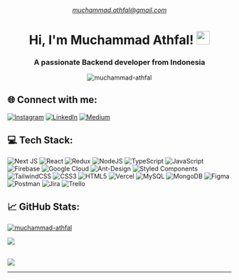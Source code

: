 <h6 align="center">
  <a href="mailto:muchammad.athfal@gmail.com">muchammad.athfal@gmail.com</a>
</h6>

<h1 align="center">
  Hi, I'm Muchammad Athfal!
  <img src="https://media.giphy.com/media/hvRJCLFzcasrR4ia7z/giphy.gif" width="30">
</h1>

<h3 align="center">A passionate Backend developer from Indonesia</h3>

<p align="center">
  <img src="https://komarev.com/ghpvc/?username=muchammad-athfal&label=Profile%20Views&color=0e75b6&style=for-the-badge" alt="muchammad-athfal" />
</p>

## 🌐 Connect with me:
[![Instagram](https://img.shields.io/badge/Instagram-white?logo=instagram)](https://instagram.com/mas-atfal) [![LinkedIn](https://img.shields.io/badge/LinkedIn-%230077B5.svg?logo=linkedin&logoColor=white)](https://linkedin.com/in/muchammad-athfal) [![Medium](https://img.shields.io/badge/Medium-12100E?logo=medium&logoColor=white)](https://medium.com/@mas-atfal) 

## 💻 Tech Stack:
![Next JS](https://img.shields.io/badge/Next-black?style=for-the-badge&logo=next.js&logoColor=white) ![React](https://img.shields.io/badge/react-%2320232a.svg?style=for-the-badge&logo=react&logoColor=%2361DAFB) ![Redux](https://img.shields.io/badge/redux-%23593d88.svg?style=for-the-badge&logo=redux&logoColor=white) ![NodeJS](https://img.shields.io/badge/node.js-6DA55F?style=for-the-badge&logo=node.js&logoColor=white) ![TypeScript](https://img.shields.io/badge/typescript-%23007ACC.svg?style=for-the-badge&logo=typescript&logoColor=white) ![JavaScript](https://img.shields.io/badge/javascript-%23323330.svg?style=for-the-badge&logo=javascript&logoColor=%23F7DF1E) ![Firebase](https://img.shields.io/badge/firebase-%23039BE5.svg?style=for-the-badge&logo=firebase) ![Google Cloud](https://img.shields.io/badge/Google%20Cloud-%234285F4.svg?style=for-the-badge&logo=google-cloud&logoColor=white) ![Ant-Design](https://img.shields.io/badge/-AntDesign-%230170FE?style=for-the-badge&logo=ant-design&logoColor=white) ![Styled Components](https://img.shields.io/badge/styled--components-DB7093?style=for-the-badge&logo=styled-components&logoColor=white) ![TailwindCSS](https://img.shields.io/badge/tailwindcss-%2338B2AC.svg?style=for-the-badge&logo=tailwind-css&logoColor=white) ![CSS3](https://img.shields.io/badge/css3-%231572B6.svg?style=for-the-badge&logo=css3&logoColor=white) ![HTML5](https://img.shields.io/badge/html5-%23E34F26.svg?style=for-the-badge&logo=html5&logoColor=white) ![Vercel](https://img.shields.io/badge/vercel-%23000000.svg?style=for-the-badge&logo=vercel&logoColor=white) ![MySQL](https://img.shields.io/badge/mysql-%2300f.svg?style=for-the-badge&logo=mysql&logoColor=white) ![MongoDB](https://img.shields.io/badge/MongoDB-%234ea94b.svg?style=for-the-badge&logo=mongodb&logoColor=white) ![Figma](https://img.shields.io/badge/figma-%23F24E1E.svg?style=for-the-badge&logo=figma&logoColor=white) ![Postman](https://img.shields.io/badge/Postman-FF6C37?style=for-the-badge&logo=postman&logoColor=white) ![Jira](https://img.shields.io/badge/jira-%230A0FFF.svg?style=for-the-badge&logo=jira&logoColor=white) ![Trello](https://img.shields.io/badge/Trello-%23026AA7.svg?style=for-the-badge&logo=Trello&logoColor=white)

## 📈 GitHub Stats:

<p>
  <a href="https://github.com/muchammad-athfal">
    <img src="https://github-profile-trophy.vercel.app/?username=muchammad-athfal" alt="muchammad-athfal" />
  </a>
</p>

![](https://github-readme-stats.vercel.app/api/top-langs/?username=muchammad-athfal&theme=react&hide_border=false&include_all_commits=false&count_private=false&layout=compact)<br/><br/>

![](https://github-readme-streak-stats.herokuapp.com/?user=muchammad-athfal&theme=react&hide_border=false)<br/>

<hr>
<!-- Proudly created with GPRM ( https://gprm.itsvg.in ) -->
